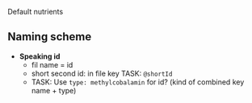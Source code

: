 
Default nutrients


Naming scheme
----------------------------------------------------------

- **Speaking id**
  - fil name = id
  - short second id: in file key TASK: `@shortId`
  - TASK: Use `type: methylcobalamin` for id? (kind of combined key name + type)
